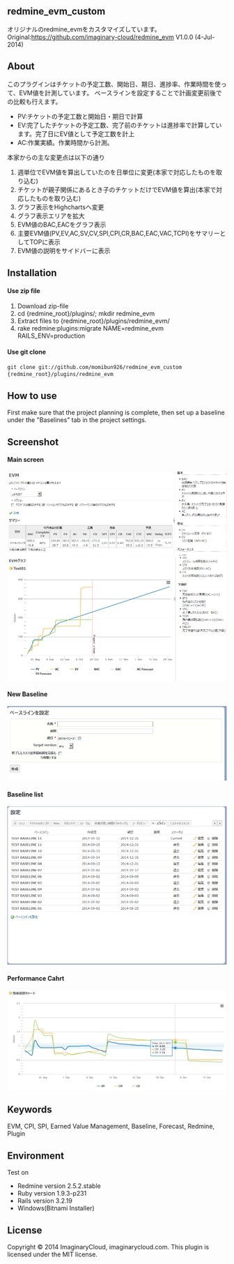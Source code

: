 ## redmine_evm_custom

オリジナルのredmine_evmをカスタマイズしています。
Original:https://github.com/imaginary-cloud/redmine_evm V1.0.0 (4-Jul-2014)

## About

このプラグインはチケットの予定工数、開始日、期日、進捗率、作業時間を使って、EVM値を計測しています。
ベースラインを設定することで計画変更前後での比較も行えます。

* PV:チケットの予定工数と開始日・期日で計算
* EV:完了したチケットの予定工数、完了前のチケットは進捗率で計算しています。完了日にEV値として予定工数を計上
* AC:作業実績。作業時間から計測。

本家からの主な変更点は以下の通り

1. 週単位でEVM値を算出していたのを日単位に変更(本家で対応したものを取り込む)
2. チケットが親子関係にあるとき子のチケットだけでEVM値を算出(本家で対応したものを取り込む)
3. グラフ表示をHighchartsへ変更
4. グラフ表示エリアを拡大
5. EVM値のBAC,EACをグラフ表示
6. 主要EVM値(PV,EV,AC,SV,CV,SPI,CPI,CR,BAC,EAC,VAC,TCPI)をサマリーとしてTOPに表示
7. EVM値の説明をサイドバーに表示 

## Installation

#### Use zip file

1. Download zip-file 
2. cd {redmine_root}/plugins/; mkdir redmine_evm 
3. Extract files to {redmine_root}/plugins/redmine_evm/
4. rake redmine:plugins:migrate NAME=redmine_evm RAILS_ENV=production

#### Use git clone

    git clone git://github.com/momibun926/redmine_evm_custom {redmine_root}/plugins/redmine_evm
    
## How to use

First make sure that the project planning is complete, then set up a baseline under the "Baselines" tab in the project settings.

## Screenshot

#### Main screen
![evm sample screenshot](./doc/screenshot_overview1.png "overview1")
![evm sample screenshot](./doc/screenshot_overview2.png "overview2")

#### New Baseline
![evm sample screenshot](./doc/screenshot_newbaseline.png "new baseline")

#### Baseline list
![evm sample screenshot](./doc/screenshot_setting.png "setting baseline list")

#### Performance Cahrt
![evm sample screenshot](./doc/screenshot_performancechart.png "performance chart")


## Keywords

EVM, CPI, SPI, Earned Value Management, Baseline, Forecast, Redmine, Plugin

## Environment

Test on
* Redmine version                2.5.2.stable
* Ruby version                   1.9.3-p231 
* Rails version                  3.2.19
* Windows(Bitnami Installer)

## License

Copyright © 2014 ImaginaryCloud, imaginarycloud.com. This plugin is licensed under the MIT license.

